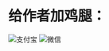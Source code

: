 # 给作者加鸡腿：
![支付宝](/../../../../Images/blob/main/%E5%BE%AE%E4%BF%A1.png)
![微信](/../../../../Images/blob/main/%E6%94%AF%E4%BB%98%E5%AE%9D.jpg)
